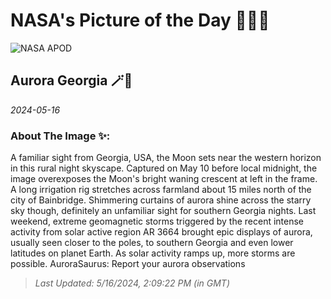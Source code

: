 
# NASA's Picture of the Day 🧑‍🚀💫

  ![NASA APOD](https://apod.nasa.gov/apod/image/2405/WrightDobbs_Georgia_Aurora_2.jpg)
  
  ## Aurora Georgia 🪄🌌
  
  _2024-05-16_
  
  ### About The Image ✨: 
  
  A familiar sight from Georgia, USA, the Moon sets near the western horizon in this rural night skyscape. Captured on May 10 before local midnight, the image overexposes the Moon's bright waning crescent at left in the frame. A long irrigation rig stretches across farmland about 15 miles north of the city of Bainbridge. Shimmering curtains of aurora shine across the starry sky though, definitely an unfamiliar sight for southern Georgia nights. Last weekend, extreme geomagnetic storms triggered by the recent intense activity from solar active region AR 3664 brought epic displays of aurora, usually seen closer to the poles, to southern Georgia and even lower latitudes on planet Earth. As solar activity ramps up, more storms are possible.   AuroraSaurus: Report your aurora observations
  
  
  
  > _Last Updated: 5/16/2024, 2:09:22 PM (in GMT)_
  